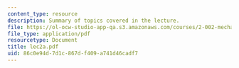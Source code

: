 ```yaml
---
content_type: resource
description: Summary of topics covered in the lecture.
file: https://ol-ocw-studio-app-qa.s3.amazonaws.com/courses/2-002-mechanics-and-materials-ii-spring-2004/86c0e94d7d1c867df409a741d46cadf7_lec2a.pdf
file_type: application/pdf
resourcetype: Document
title: lec2a.pdf
uid: 86c0e94d-7d1c-867d-f409-a741d46cadf7
---
```


